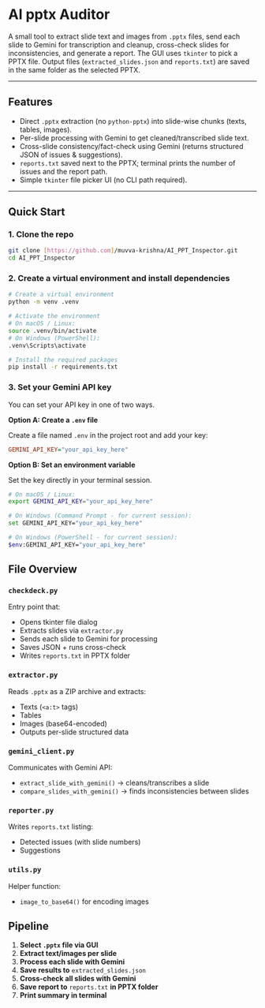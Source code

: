 # AI pptx Auditor

A small tool to extract slide text and images from `.pptx` files, send each slide to Gemini for transcription and cleanup, cross-check slides for inconsistencies, and generate a report. The GUI uses `tkinter` to pick a PPTX file. Output files (`extracted_slides.json` and `reports.txt`) are saved in the same folder as the selected PPTX.

---

## Features
- Direct `.pptx` extraction (no `python-pptx`) into slide-wise chunks (texts, tables, images).
- Per-slide processing with Gemini to get cleaned/transcribed slide text.
- Cross-slide consistency/fact-check using Gemini (returns structured JSON of issues & suggestions).
- `reports.txt` saved next to the PPTX; terminal prints the number of issues and the report path.
- Simple `tkinter` file picker UI (no CLI path required).

---

## Quick Start

### 1. Clone the repo
```bash
git clone [https://github.com]/muvva-krishna/AI_PPT_Inspector.git
cd AI_PPT_Inspector
```

### 2. Create a virtual environment and install dependencies
```bash
# Create a virtual environment
python -m venv .venv

# Activate the environment
# On macOS / Linux:
source .venv/bin/activate
# On Windows (PowerShell):
.venv\Scripts\activate

# Install the required packages
pip install -r requirements.txt
```

### 3. Set your Gemini API key
You can set your API key in one of two ways.

**Option A: Create a `.env` file**

Create a file named `.env` in the project root and add your key:
```ini
GEMINI_API_KEY="your_api_key_here"
```

**Option B: Set an environment variable**

Set the key directly in your terminal session.

```bash
# On macOS / Linux:
export GEMINI_API_KEY="your_api_key_here"

# On Windows (Command Prompt - for current session):
set GEMINI_API_KEY="your_api_key_here"

# On Windows (PowerShell - for current session):
$env:GEMINI_API_KEY="your_api_key_here"
```


## File Overview

### `checkdeck.py`
Entry point that:
- Opens tkinter file dialog
- Extracts slides via `extractor.py`
- Sends each slide to Gemini for processing
- Saves JSON + runs cross-check
- Writes `reports.txt` in PPTX folder

### `extractor.py`
Reads `.pptx` as a ZIP archive and extracts:
- Texts (`<a:t>` tags)
- Tables
- Images (base64-encoded)
- Outputs per-slide structured data

### `gemini_client.py`
Communicates with Gemini API:
- `extract_slide_with_gemini()` → cleans/transcribes a slide
- `compare_slides_with_gemini()` → finds inconsistencies between slides

### `reporter.py`
Writes `reports.txt` listing:
- Detected issues (with slide numbers)
- Suggestions

### `utils.py`
Helper function:
- `image_to_base64()` for encoding images


## Pipeline

1. **Select `.pptx` file via GUI**
2. **Extract text/images per slide**
3. **Process each slide with Gemini**
4. **Save results to** `extracted_slides.json`
5. **Cross-check all slides with Gemini**
6. **Save report to** `reports.txt` **in PPTX folder**
7. **Print summary in terminal**


